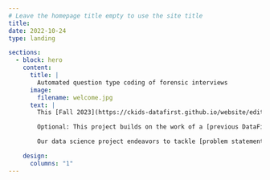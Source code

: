 ```yaml
---
# Leave the homepage title empty to use the site title
title:
date: 2022-10-24
type: landing

sections:
  - block: hero
    content:
      title: |
        Automated question type coding of forensic interviews
      image:
        filename: welcome.jpg
      text: |
        This [Fall 2023](https://ckids-datafirst.github.io/website/editions/2023-fall/#dates) [DataFirst project](https://ckids-datafirst.github.io/website/) addressed the problem of [1-sentence problem statement](problem-statement). It uses data about [1-sentence data description](data). Our work focuses on [1-sentence description of approach](approach). Our initial results indicate [1-sentence summary of results](results).

        Optional: This project builds on the work of a [previous DataFirst project|link to another project from a previous semester].

        Our data science project endeavors to tackle [problem statement]. Our motivation to address this problem stems from [explain the motivation behind the project, e.g., its potential to improve lives, contribute to a specific field, or drive innovation].

    design:
      columns: "1"
---
```

